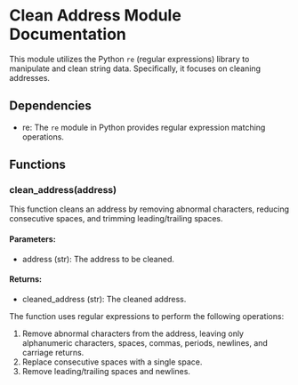 # Clean Address Module Documentation

This module utilizes the Python `re` (regular expressions) library to manipulate and clean string data. Specifically, it focuses on cleaning addresses.

## Dependencies

- re: The `re` module in Python provides regular expression matching operations.

## Functions

### clean_address(address)

This function cleans an address by removing abnormal characters, reducing consecutive spaces, and trimming leading/trailing spaces. 

#### Parameters:

- address (str): The address to be cleaned.

#### Returns:

- cleaned_address (str): The cleaned address.

The function uses regular expressions to perform the following operations:
1. Remove abnormal characters from the address, leaving only alphanumeric characters, spaces, commas, periods, newlines, and carriage returns.
2. Replace consecutive spaces with a single space.
3. Remove leading/trailing spaces and newlines.
